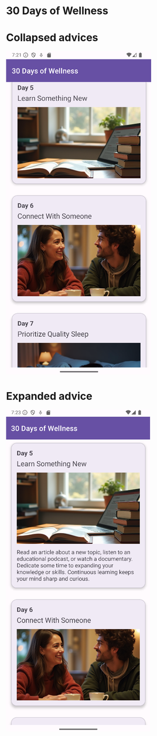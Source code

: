 # 30 Days of Wellness

# Collapsed advices

![Collapsed advices](./docs/img/collapsed-advices.png)

# Expanded advice

![Expanded advice](./docs/img/expanded-advice.png)